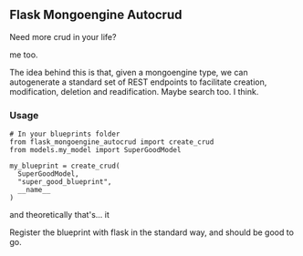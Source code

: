 ## Flask Mongoengine Autocrud

Need more crud in your life?

me too.

The idea behind this is that, given a mongoengine type,
we can autogenerate a standard set of REST endpoints to
facilitate creation, modification, deletion and readification.
Maybe search too. I think.

### Usage

```python3
# In your blueprints folder
from flask_mongoengine_autocrud import create_crud
from models.my_model import SuperGoodModel

my_blueprint = create_crud(
  SuperGoodModel,
  "super_good_blueprint",
  __name__
)
```

and theoretically that's... it

Register the blueprint with flask in the standard way, and
should be good to go.
